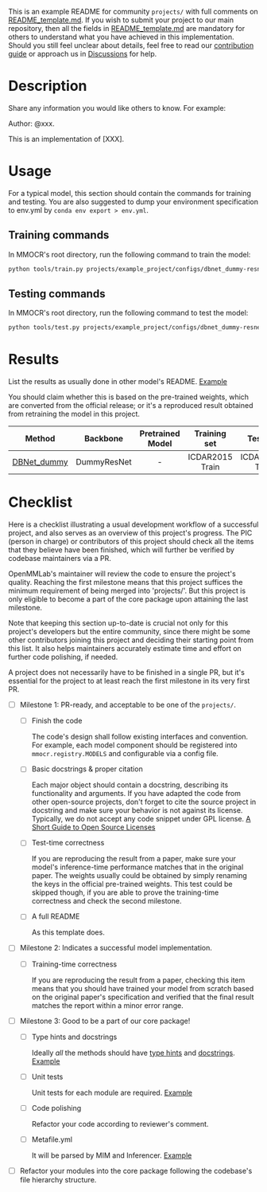 This is an example README for community `projects/` with full comments on [README_template.md](README_template.md). If you wish to submit your project to our main repository, then all the fields in [README_template.md](README_template.md) are mandatory for others to understand what you have achieved in this implementation. Should you still feel unclear about details, feel free to read our [contribution guide](https://mmocr.readthedocs.io/en/dev-1.x/notes/contribution_guide.html) or approach us in [Discussions](https://github.com/open-mmlab/mmocr/discussions) for help.

# Description

Share any information you would like others to know. For example:

Author: @xxx.

This is an implementation of \[XXX\].

# Usage

For a typical model, this section should contain the commands for training and testing. You are also suggested to dump your environment specification to env.yml by `conda env export > env.yml`.

## Training commands

In MMOCR's root directory, run the following command to train the model:

```bash
python tools/train.py projects/example_project/configs/dbnet_dummy-resnet_fpnc_1200e_icdar2015.py
```

## Testing commands

In MMOCR's root directory, run the following command to test the model:

```bash
python tools/test.py projects/example_project/configs/dbnet_dummy-resnet_fpnc_1200e_icdar2015.py ${CHECKPOINT_PATH}
```

# Results

List the results as usually done in other model's README. [Example](https://github.com/open-mmlab/mmocr/blob/1.x/configs/textdet/dbnet/README.md#results-and-models)

You should claim whether this is based on the pre-trained weights, which are converted from the official release; or it's a reproduced result obtained from retraining the model in this project.

|                              Method                               |  Backbone   | Pretrained Model |  Training set   |    Test set    | #epochs | Test size | Precision | Recall | Hmean  |         Download         |
| :---------------------------------------------------------------: | :---------: | :--------------: | :-------------: | :------------: | :-----: | :-------: | :-------: | :----: | :----: | :----------------------: |
| [DBNet_dummy](configs/dbnet_dummy-resnet_fpnc_1200e_icdar2015.py) | DummyResNet |        -         | ICDAR2015 Train | ICDAR2015 Test |  1200   |    736    |  0.8853   | 0.7583 | 0.8169 | [model](<>) \| [log](<>) |

# Checklist

Here is a checklist illustrating a usual development workflow of a successful project, and also serves as an overview of this project's progress. The PIC (person in charge) or contributors of this project should check all the items that they believe have been finished, which will further be verified by codebase maintainers via a PR.

OpenMMLab's maintainer will review the code to ensure the project's quality. Reaching the first milestone means that this project suffices the minimum requirement of being merged into 'projects/'. But this project is only eligible to become a part of the core package upon attaining the last milestone.

Note that keeping this section up-to-date is crucial not only for this project's developers but the entire community, since there might be some other contributors joining this project and deciding their starting point from this list. It also helps maintainers accurately estimate time and effort on further code polishing, if needed.

A project does not necessarily have to be finished in a single PR, but it's essential for the project to at least reach the first milestone in its very first PR.

- [ ] Milestone 1: PR-ready, and acceptable to be one of the `projects/`.

  - [ ] Finish the code

    The code's design shall follow existing interfaces and convention. For example, each model component should be registered into `mmocr.registry.MODELS` and configurable via a config file.

  - [ ] Basic docstrings & proper citation

    Each major object should contain a docstring, describing its functionality and arguments. If you have adapted the code from other open-source projects, don't forget to cite the source project in docstring and make sure your behavior is not against its license. Typically, we do not accept any code snippet under GPL license. [A Short Guide to Open Source Licenses](https://medium.com/nationwide-technology/a-short-guide-to-open-source-licenses-cf5b1c329edd)

  - [ ] Test-time correctness

    If you are reproducing the result from a paper, make sure your model's inference-time performance matches that in the original paper. The weights usually could be obtained by simply renaming the keys in the official pre-trained weights. This test could be skipped though, if you are able to prove the training-time correctness and check the second milestone.

  - [ ] A full README

    As this template does.

- [ ] Milestone 2: Indicates a successful model implementation.

  - [ ] Training-time correctness

    If you are reproducing the result from a paper, checking this item means that you should have trained your model from scratch based on the original paper's specification and verified that the final result matches the report within a minor error range.

- [ ] Milestone 3: Good to be a part of our core package!

  - [ ] Type hints and docstrings

    Ideally *all* the methods should have [type hints](https://www.pythontutorial.net/python-basics/python-type-hints/) and [docstrings](https://google.github.io/styleguide/pyguide.html#381-docstrings). [Example](https://github.com/open-mmlab/mmocr/blob/76637a290507f151215d299707c57cea5120976e/mmocr/utils/polygon_utils.py#L80-L96)

  - [ ] Unit tests

    Unit tests for each module are required. [Example](https://github.com/open-mmlab/mmocr/blob/76637a290507f151215d299707c57cea5120976e/tests/test_utils/test_polygon_utils.py#L97-L106)

  - [ ] Code polishing

    Refactor your code according to reviewer's comment.

  - [ ] Metafile.yml

    It will be parsed by MIM and Inferencer. [Example](https://github.com/open-mmlab/mmocr/blob/1.x/configs/textdet/dbnet/metafile.yml)

- [ ] Refactor your modules into the core package following the codebase's file hierarchy structure.
